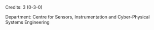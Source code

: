 Credits: 3 (0-3-0)

Department: Centre for Sensors, Instrumentation and Cyber-Physical Systems Engineering

